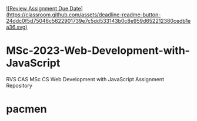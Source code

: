 [![Review Assignment Due Date]
(https://classroom.github.com/assets/deadline-readme-button-24ddc0f5d75046c5622901739e7c5dd533143b0c8e959d652212380cedb1ea36.svg)](https://classroom.github.com/a/vvReArYF)
# MSc-2023-Web-Development-with-JavaScript
RVS CAS MSc CS Web Development with JavaScript Assignment Repository
# pacmen
